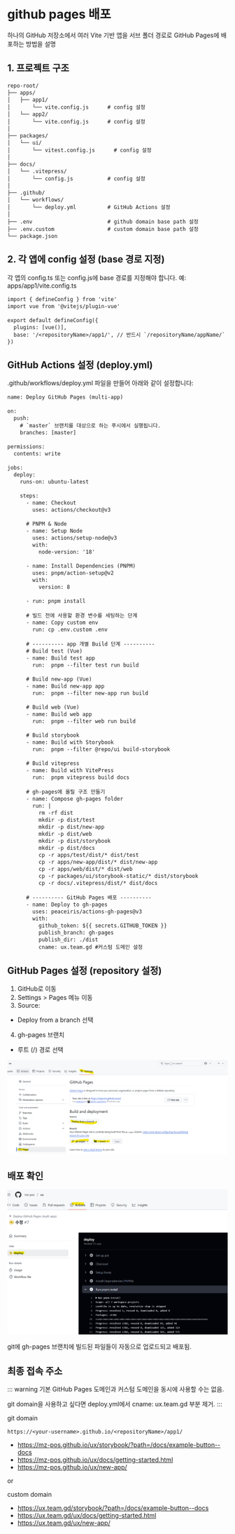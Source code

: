 # github pages 배포

하나의 GitHub 저장소에서 여러 Vite 기반 앱을 서브 폴더 경로로 GitHub Pages에 배포하는 방법을 설명

## 1. 프로젝트 구조

```text
repo-root/
├── apps/
│   ├── app1/                   
│       └── vite.config.js      # config 설정
│   └── app2/                  
│       └── vite.config.js      # config 설정
│
├── packages/                   
│   └── ui/                
│       └── vitest.config.js      # config 설정 
│
├── docs/                       
│   └── .vitepress/
│       └── config.js           # config 설정
│
├── .github/
│   └── workflows/
│       └── deploy.yml          # GitHub Actions 설정
│
├── .env                        # github domain base path 설정
├── .env.custom                 # custom domain base path 설정
└── package.json
```

## 2. 각 앱에 config 설정 (base 경로 지정)
각 앱의 config.ts 또는 config.js에 base 경로를 지정해야 합니다.
예: apps/app1/vite.config.ts

```text
import { defineConfig } from 'vite'
import vue from '@vitejs/plugin-vue'

export default defineConfig({
  plugins: [vue()],
  base: '/<repositoryName>/app1/', // 반드시 `/repositoryName/appName/`
})
```

## GitHub Actions 설정 (deploy.yml)
.github/workflows/deploy.yml 파일을 만들어 아래와 같이 설정합니다:

```text
name: Deploy GitHub Pages (multi-app)

on:
  push:
    # `master` 브랜치를 대상으로 하는 푸시에서 실행됩니다.
    branches: [master]

permissions:
  contents: write

jobs:
  deploy:
    runs-on: ubuntu-latest

    steps:
      - name: Checkout
        uses: actions/checkout@v3

      # PNPM & Node
      - name: Setup Node
        uses: actions/setup-node@v3
        with:
          node-version: '18'

      - name: Install Dependencies (PNPM)
        uses: pnpm/action-setup@v2
        with:
          version: 8

      - run: pnpm install

      # 빌드 전에 사용할 환경 변수를 세팅하는 단계
      - name: Copy custom env
        run: cp .env.custom .env

      # ---------- app 개별 Build 단계 ----------
      # Build test (Vue)
      - name: Build test app
        run:  pnpm --filter test run build

      # Build new-app (Vue)
      - name: Build new-app app
        run:  pnpm --filter new-app run build

      # Build web (Vue)
      - name: Build web app
        run:  pnpm --filter web run build

      # Build storybook
      - name: Build with Storybook
        run:  pnpm --filter @repo/ui build-storybook

      # Build vitepress
      - name: Build with VitePress
        run:  pnpm vitepress build docs

      # gh-pages에 올릴 구조 만들기
      - name: Compose gh-pages folder
        run: |
          rm -rf dist
          mkdir -p dist/test
          mkdir -p dist/new-app
          mkdir -p dist/web
          mkdir -p dist/storybook
          mkdir -p dist/docs
          cp -r apps/test/dist/* dist/test
          cp -r apps/new-app/dist/* dist/new-app
          cp -r apps/web/dist/* dist/web
          cp -r packages/ui/storybook-static/* dist/storybook
          cp -r docs/.vitepress/dist/* dist/docs

      # ---------- GitHub Pages 배포 ----------
      - name: Deploy to gh-pages
        uses: peaceiris/actions-gh-pages@v3
        with:
          github_token: ${{ secrets.GITHUB_TOKEN }}
          publish_branch: gh-pages
          publish_dir: ./dist
          cname: ux.team.gd #커스텀 도메인 설정
```

##  GitHub Pages 설정 (repository 설정)
1. GitHub로 이동
2. Settings > Pages 메뉴 이동
3. Source:
- Deploy from a branch 선택
4. gh-pages 브랜치
- 루트 (/) 경로 선택

![img.png](img.png)


## 배포 확인

![img_1.png](img_1.png)


git에 gh-pages 브랜치에 빌드된 파일들이 자동으로 업로드되고 배포됨.

## 최종 접속 주소
::: warning
기본 GitHub Pages 도메인과 커스텀 도메인을 동시에 사용할 수는 없음.

git domain을 사용하고 싶다면 deploy.yml에서 cname: ux.team.gd 부분 제거.
:::

git domain 

```text
https://<your-username>.github.io/<repositoryName>/app1/
```
- https://mz-pos.github.io/ux/storybook/?path=/docs/example-button--docs
- https://mz-pos.github.io/ux/docs/getting-started.html
- https://mz-pos.github.io/ux/new-app/

or

custom domain

- https://ux.team.gd/storybook/?path=/docs/example-button--docs
- https://ux.team.gd/ux/docs/getting-started.html
- https://ux.team.gd/ux/new-app/



